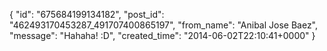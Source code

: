  {
   "id": "675684199134182",
   "post_id": "462493170453287_491707400865197",
   "from_name": "Anibal Jose Baez",
   "message": "Hahaha! :D",
   "created_time": "2014-06-02T22:10:41+0000"
 }
